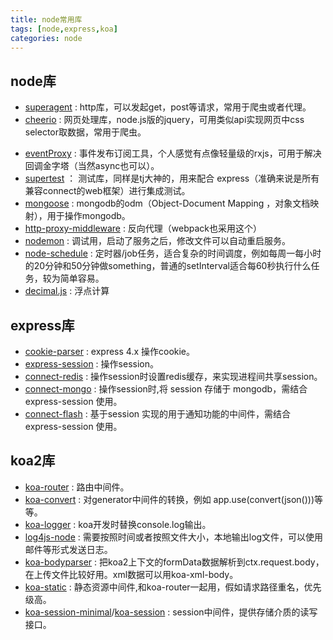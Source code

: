 ```yaml
---
title: node常用库
tags: [node,express,koa]
categories: node
---
```


## node库
* [superagent](https://visionmedia.github.io/superagent/) : http库，可以发起get，post等请求，常用于爬虫或者代理。
* [cheerio](https://github.com/cheeriojs/cheerio) : 网页处理库，node.js版的jquery，可用类似api实现网页中css selector取数据，常用于爬虫。
<!--more-->
* [eventProxy](https://github.com/JacksonTian/eventproxy) : 事件发布订阅工具，个人感觉有点像轻量级的rxjs，可用于解决回调金字塔（当然async也可以）。
* [supertest](https://github.com/tj/supertest) ： 测试库，同样是tj大神的，用来配合 express（准确来说是所有兼容connect的web框架）进行集成测试。
* [mongoose](http://mongoosejs.com/docs/guide.html) : mongodb的odm（Object-Document Mapping ，对象文档映射），用于操作mongodb。
* [http-proxy-middleware](https://github.com/chimurai/http-proxy-middleware) : 反向代理（webpack也采用这个）
* [nodemon](https://github.com/remy/nodemon) : 调试用，启动了服务之后，修改文件可以自动重启服务。
* [node-schedule](https://github.com/node-schedule/node-schedule) : 定时器/job任务，适合复杂的时间调度，例如每周一每小时的20分钟和50分钟做something，普通的setInterval适合每60秒执行什么任务，较为简单容易。
* [decimal.js](https://github.com/MikeMcl/decimal.js) : 浮点计算

## express库
* [cookie-parser](https://github.com/expressjs/cookie-parser) : express 4.x 操作cookie。
* [express-session](https://github.com/expressjs/session) : 操作session。
* [connect-redis](https://github.com/tj/connect-redis) :  操作session时设置redis缓存，来实现进程间共享session。
* [connect-mongo](https://www.npmjs.com/package/connect-mongo) :  操作session时,将 session 存储于 mongodb，需结合 express-session 使用。
* [connect-flash](https://www.npmjs.com/package/connect-flash) : 基于session 实现的用于通知功能的中间件，需结合 express-session 使用。

## koa2库
* [koa-router](https://github.com/alexmingoia/koa-router) : 路由中间件。
* [koa-convert](https://github.com/koajs/convert) : 对generator中间件的转换，例如 app.use(convert(json()))等等。
* [koa-logger](https://github.com/koajs/logger) : koa开发时替换console.log输出。
* [log4js-node](https://github.com/log4js-node/log4js-node) : 需要按照时间或者按照文件大小，本地输出log文件，可以使用邮件等形式发送日志。
* [koa-bodyparser](https://github.com/koajs/bodyparser) : 把koa2上下文的formData数据解析到ctx.request.body，在上传文件比较好用。xml数据可以用koa-xml-body。
* [koa-static](https://github.com/koajs/static) : 静态资源中间件,和koa-router一起用，假如请求路径重名，优先级高。
* [koa-session-minimal](https://github.com/longztian/koa-session-minimal)/[koa-session](https://github.com/koajs/session) : session中间件，提供存储介质的读写接口。
